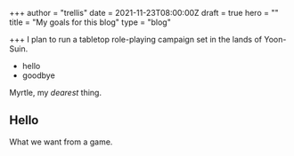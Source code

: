 +++
author = "trellis"
date = 2021-11-23T08:00:00Z
draft = true
hero = ""
title = "My goals for this blog"
type = "blog"

+++
I plan to run a tabletop role-playing campaign set in the lands of Yoon-Suin. 

* hello
* goodbye

Myrtle, my _dearest_ thing. 

## Hello

What we want from a game. 